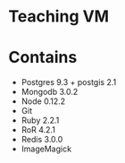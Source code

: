 # Teaching VM

# Contains

- Postgres 9.3 + postgis 2.1
- Mongodb 3.0.2
- Node 0.12.2
- Git
- Ruby 2.2.1
- RoR 4.2.1
- Redis 3.0.0
- ImageMagick